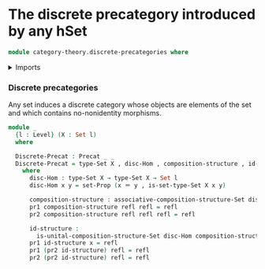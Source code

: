 # The discrete precategory introduced by any hSet

```agda
module category-theory.discrete-precategories where
```

<details><summary>Imports</summary>

```agda
open import category-theory.precategories

open import foundation.dependent-pair-types
open import foundation.identity-types
open import foundation.sets
open import foundation.universe-levels
```

</details>

### Discrete precategories

Any set induces a discrete category whose objects are elements of the set and
which contains no-nonidentity morphisms.

```agda
module _
  {l : Level} (X : Set l)
  where

  Discrete-Precat : Precat _ _
  Discrete-Precat = type-Set X , disc-Hom , composition-structure , id-structure
    where
      disc-Hom : type-Set X → type-Set X → Set l
      disc-Hom x y = set-Prop (x ＝ y , is-set-type-Set X x y)

      composition-structure : associative-composition-structure-Set disc-Hom
      pr1 composition-structure refl refl = refl
      pr2 composition-structure refl refl refl = refl

      id-structure :
        is-unital-composition-structure-Set disc-Hom composition-structure
      pr1 id-structure x = refl
      pr1 (pr2 id-structure) refl = refl
      pr2 (pr2 id-structure) refl = refl
```
